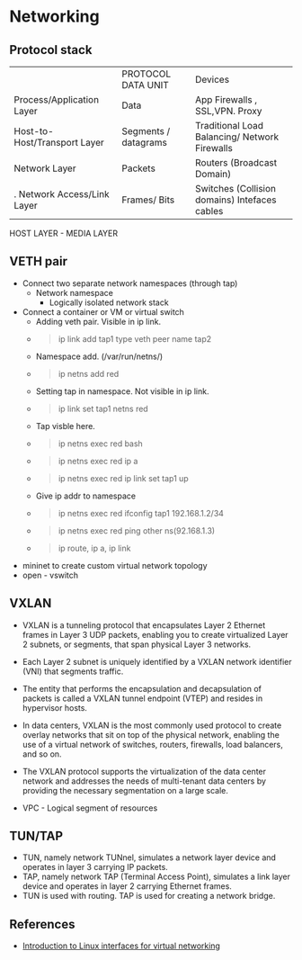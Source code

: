 # Networking

## Protocol stack

|  |  |  |
|--|--|--|
|								| PROTOCOL DATA UNIT | Devices | 
 |  Process/Application Layer          | Data |  App Firewalls , SSL,VPN. Proxy
| Host-to-Host/Transport Layer   | Segments / datagrams |  Traditional Load Balancing/ Network Firewalls
| Network Layer                         |       Packets  |   Routers (Broadcast Domain) |    
|.  Network Access/Link Layer     |    Frames/ Bits | Switches (Collision domains) Intefaces cables

HOST LAYER - MEDIA LAYER

## VETH pair
- Connect two separate network namespaces (through tap)
    - Network namespace
        - Logically isolated network stack
- Connect a container or VM or virtual switch
    - Adding veth pair. Visible in ip link.
    - > ip link add tap1 type veth peer name tap2
    - Namespace add. (/var/run/netns/)
    - > ip netns add red
    - Setting tap in namespace. Not visible in ip link.
    - > ip link set tap1 netns red
    - Tap visble here.
    - > ip netns exec red bash
    - > ip netns exec red ip a 
    - > ip netns exec red ip link set tap1 up 
    - Give ip addr to namespace
    - > ip netns exec red ifconfig tap1 192.168.1.2/34
    - > ip netns exec red ping other ns(92.168.1.3) 
    - > ip route, ip a, ip link
- mininet to create custom  virtual network topology
- open - vswitch  


## VXLAN

- VXLAN is a tunneling protocol that encapsulates Layer 2 Ethernet frames in Layer 3 UDP packets, enabling you to create virtualized Layer 2 subnets, or segments, that span physical Layer 3 networks. 

- Each Layer 2 subnet is uniquely identified by a VXLAN network identifier (VNI) that segments traffic. 

- The entity that performs the encapsulation and decapsulation of packets is called a VXLAN tunnel endpoint (VTEP) and resides in hypervisor hosts.

- In data centers, VXLAN is the most commonly used protocol to create overlay networks that sit on top of the physical network, enabling the use of a virtual network of switches, routers, firewalls, load balancers, and so on. 

- The VXLAN protocol supports the virtualization of the data center network and addresses the needs of multi-tenant data centers by providing the necessary segmentation on a large scale.

- VPC - Logical segment of resources

## TUN/TAP
- TUN, namely network TUNnel, simulates a network layer device and operates in layer 3 carrying IP packets. 
- TAP, namely network TAP (Terminal Access Point), simulates a link layer device and operates in layer 2 carrying Ethernet frames. 
- TUN is used with routing. TAP is used for creating a network bridge.

## References
- [Introduction to Linux interfaces for virtual networking](https://developers.redhat.com/blog/2018/10/22/introduction-to-linux-interfaces-for-virtual-networking)